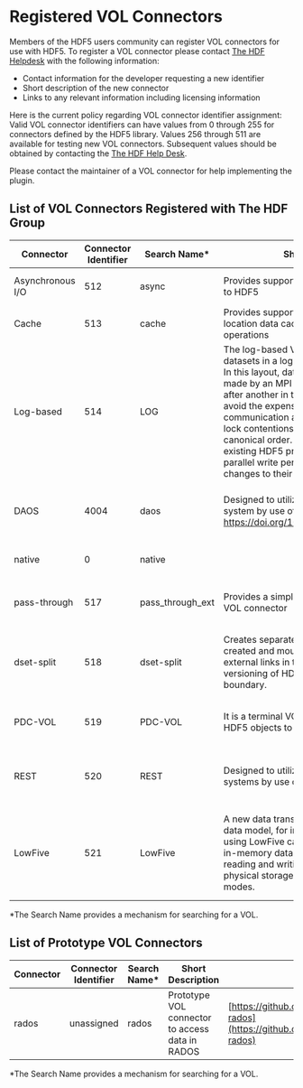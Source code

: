 # Registered VOL Connectors

Members of the HDF5 users community can register VOL connectors for use with HDF5. To register a VOL connector please contact [The HDF Helpdesk](https://help.hdfgroup.org) with the following information: 

* Contact information for the developer requesting a new identifier
* Short description of the new connector
* Links to any relevant information including licensing information 

Here is the current policy regarding VOL connector identifier assignment: Valid VOL connector identifiers can have values from 0 through 255 for connectors defined by the HDF5 library. Values 256 through 511 are available for testing new VOL connectors.  Subsequent values should be obtained by contacting the [The HDF Help Desk](https://help.hdfgroup.org).

Please contact the maintainer of a VOL connector for help implementing the plugin.

## List of VOL Connectors Registered with The HDF Group
| Connector	| Connector Identifier	| Search Name*	| Short Description	| URL	| Contacts
| --- | --- | --- | --- | --- | ---| 
| Asynchronous I/O	| 512	| async	| Provides support for asynchronous operations to HDF5 | [https://github.com/hpc-io/vol-async](https://github.com/hpc-io/vol-async)	|  Suren Byna (sbyna at lbl dot gov) | 
| Cache	| 513	| cache	| Provides support for multi-level, multi-location data caching to dataset I/O operations	| [https://github.com/hpc-io/vol-cache](https://github.com/hpc-io/vol-cache)	| Suren Byna (sbyna at lbl dot gov) | 
| Log-based	| 514 |	LOG	| The log-based VOL plugin stores HDF5 datasets in a log-based storage layout.<br>In this layout, data of multiple write requests made by an MPI process are appended one after another in the file. Such I/O strategy can avoid the expensive inter-process communication and I/O serialization due to file lock contentions when storing data in the canonical order. Through the log-based VOL, existing HDF5 programs can achieve a better parallel write performance with minimal changes to their codes. | [https://github.com/DataLib-ECP/vol-log-based/blob/master/README.md](https://github.com/DataLib-ECP/vol-log-based/blob/master/README.md)	| Kai Yuan Hou <br> (khl7265 at ece dot northwestern dot edu) | 
| DAOS	| 4004	| daos	| Designed to utilize the DAOS object storage system by use of the DAOS API <br> https://doi.org/10.1109/TPDS.2021.3097884 | https://github.com/HDFGroup/vol-daos <br> [HDF5 DAOS VOL Connector Design](https://github.com/HDFGroup/vol-daos/blob/master/docs/design_doc.pdf) <br> [HDF5 DAOS VOL Connector User's Guide](https://github.com/HDFGroup/vol-daos/blob/master/docs/users_guide.pdf) | help at hdfgroup dot org | 
| native| 	0	| native	 | | | help at hdfgroup dot org | 
| pass-through| 	517	| pass_through_ext| 	Provides a simple example of a pass-through VOL connector	| [https://github.com/hpc-io/vol-external-passthrough](https://github.com/hpc-io/vol-external-passthrough)	| Suren Byna (sbyna at lbl dot gov) | 
| dset-split	| 518	| dset-split	| Creates separate sub files for each dataset created and mounts these sub-files as external links in the main file. It enables versioning of HDF5 files at a dataset boundary. | [https://github.com/hpc-io/vol-dset-split](https://github.com/hpc-io/vol-dset-split)	| Annmary Justine (annmary dot roy at hpe dot com) | 
| PDC-VOL| 	519| 	PDC-VOL	| It is a terminal VOL that reads and writes HDF5 objects to the PDC system | [https://github.com/hpc-io/pdc](https://github.com/hpc-io/pdc) [https://github.com/hpc-io/vol-pdc](https://github.com/hpc-io/vol-pdc) | Houjun Tang (htang4 at lbl dot gov) | 
| REST	| 520| 	REST| 	Designed to utilize web-based storage systems by use of the HDF5 REST APIs	| [https://github.com/HDFGroup/vol-rest](https://github.com/HDFGroup/vol-rest)	| Matthew Larson (mlarson at hdfgroup dot org) | 
| LowFive| 	521	| LowFive	| A new data transport layer based on the HDF5 data model, for in situ workflows. Executables using LowFive can communicate in situ (using in-memory data and MPI message passing), reading and writing traditional HDF5 files to physical storage, and combining the two modes. |	[https://github.com/diatomic/LowFive](https://github.com/diatomic/LowFive)	| Tom Peterka (tpeterka at mcs dot anl dot gov) <br> Dmitriy Morozov (dmorozov at lbl dot gov) | 

*The Search Name provides a mechanism for searching for a VOL.

## List of Prototype VOL Connectors
 
| Connector	| Connector Identifier	| Search Name*	| Short Description| URL	|  Contacts | 
| --- | --- | --- | --- | --- | --- |  
| rados | unassigned	| rados | Prototype VOL connector to access data in RADOS	| [https://github.com/HDFGroup/vol-rados](https://github.com/HDFGroup/vol-rados)	| help at hdfgroup dot org |

*The Search Name provides a mechanism for searching for a VOL.
